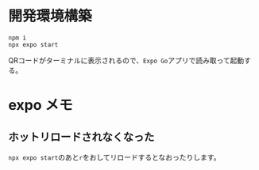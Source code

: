 
# 開発環境構築

```
npm i
npx expo start
```

QRコードがターミナルに表示されるので、`Expo Go`アプリで読み取って起動する。

# expo メモ
## ホットリロードされなくなった
`npx expo start`のあと`r`をおしてリロードするとなおったりします。
